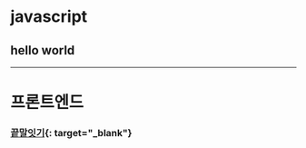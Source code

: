 # javascript
## hello world

----
# 프론트엔드

### [끝말잇기](https://magracarta.github.io/javascript/%EB%81%9D%EB%A7%90%EC%9E%87%EA%B8%B0/index.html){: target="_blank"}

